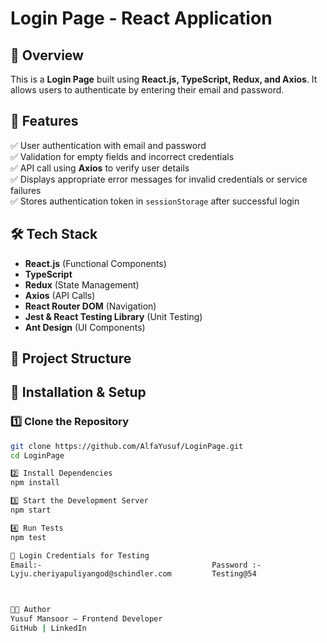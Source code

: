 # Login Page - React Application

## 📌 Overview  
This is a **Login Page** built using **React.js, TypeScript, Redux, and Axios**. It allows users to authenticate by entering their email and password.  

## 🚀 Features  
✅ User authentication with email and password  
✅ Validation for empty fields and incorrect credentials  
✅ API call using **Axios** to verify user details  
✅ Displays appropriate error messages for invalid credentials or service failures  
✅ Stores authentication token in `sessionStorage` after successful login  

## 🛠️ Tech Stack  
- **React.js** (Functional Components)  
- **TypeScript**  
- **Redux** (State Management)  
- **Axios** (API Calls)  
- **React Router DOM** (Navigation)  
- **Jest & React Testing Library** (Unit Testing)  
- **Ant Design** (UI Components)  

## 📂 Project Structure  


## 🔧 Installation & Setup  

### 1️⃣ **Clone the Repository**  
```sh
git clone https://github.com/AlfaYusuf/LoginPage.git
cd LoginPage

2️⃣ Install Dependencies
npm install

3️⃣ Start the Development Server
npm start

4️⃣ Run Tests
npm test

🔐 Login Credentials for Testing
Email:-	                                     Password :-
Lyju.cheriyapuliyangod@schindler.com         Testing@54



👨‍💻 Author
Yusuf Mansoor – Frontend Developer
GitHub | LinkedIn



